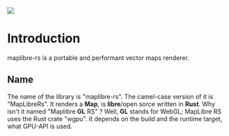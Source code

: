 ![](./logo/maplibre-rs-with-text.svg)

# Introduction

maplibre-rs is a portable and performant vector maps renderer. 


## Name

The name of the library is "maplibre-rs". The camel-case version of it is "MapLibreRs". It renders a **Map**, is **libre**/open sorce written in **Rust**. Why isn't it named "Maplibre **GL** RS" ? Well, **GL** stands for WebGL; MapLibre RS uses the Rust crate "wgpu". It depends on the build and the runtime target, what GPU-API is used.